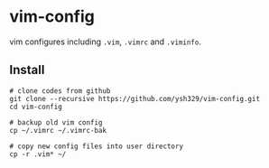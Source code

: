 # vim-config
vim configures including `.vim`, `.vimrc` and `.viminfo`.

## Install

```shell
# clone codes from github
git clone --recursive https://github.com/ysh329/vim-config.git
cd vim-config

# backup old vim config
cp ~/.vimrc ~/.vimrc-bak

# copy new config files into user directory
cp -r .vim* ~/
```
